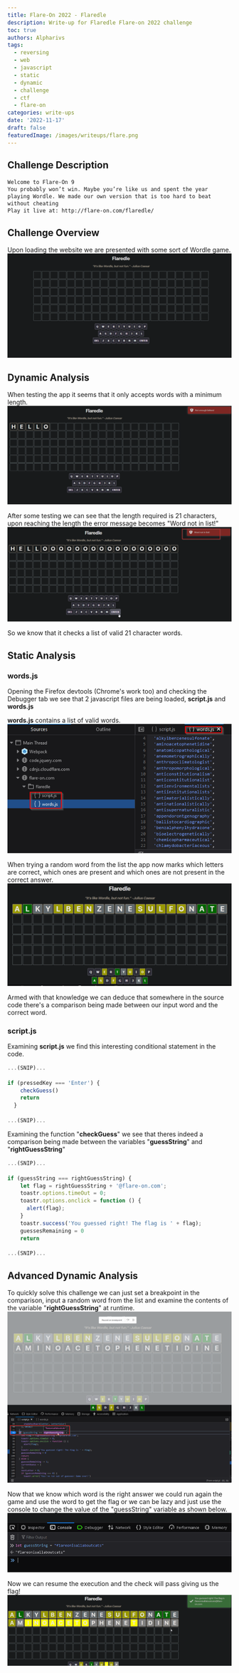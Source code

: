 ```yaml
---
title: Flare-On 2022 - Flaredle
description: Write-up for Flaredle Flare-on 2022 challenge
toc: true
authors: Alpharivs
tags:
  - reversing
  - web
  - javascript
  - static
  - dynamic
  - challenge
  - ctf
  - flare-on
categories: write-ups
date: '2022-11-17'
draft: false
featuredImage: /images/writeups/flare.png
---
```


## Challenge Description
```text
Welcome to Flare-On 9
You probably won’t win. Maybe you’re like us and spent the year playing Wordle. We made our own version that is too hard to beat without cheating
Play it live at: http://flare-on.com/flaredle/
```
## Challenge Overview

Upon loading the website we are presented with some sort of Wordle game.
![main](images/main.png)

## Dynamic Analysis

When testing the app it seems that it only accepts words with a minimum length.
![not_enough](images/not_enough.png)

After some testing we can see that the length required is 21 characters, upon reaching the length the error message becomes "Word not in list!"
![no_list](images/no_list.png)

So we know that it checks a list of valid 21 character words.

## Static Analysis

### words.js
Opening the Firefox devtools (Chrome's work too) and checking the Debugger tab we see that 2 javascript files are being loaded, **script.js** and **words.js**

**words.js** contains a list of valid words.
![word_list](images/word_list.png)

When trying a random word from the list the app now marks which letters are correct, which ones are present and which ones are not present in the correct answer.
![word_on_list](images/word_on_list.png)

Armed with that knowledge we can deduce that somewhere in the source code there's a comparison being made between our input word and the correct word.

### script.js

Examining **script.js** we find this interesting conditional statement in the code.
```javascript
...(SNIP)...

if (pressedKey === 'Enter') {
    checkGuess()
    return
  }

...(SNIP)...
```
Examining the function "**checkGuess**" we see that theres indeed a comparison being made between the variables "**guessString**" and  "**rightGuessString**"
```javascript
...(SNIP)...

if (guessString === rightGuessString) {
    let flag = rightGuessString + '@flare-on.com';
    toastr.options.timeOut = 0;
    toastr.options.onclick = function () {
      alert(flag);
    }
    toastr.success('You guessed right! The flag is ' + flag);
    guessesRemaining = 0
    return

...(SNIP)...
```

## Advanced Dynamic Analysis

To quickly solve this challenge we can just set a breakpoint in the comparison, input a random word from the list and examine the contents of the variable "**rightGuessString**" at runtime.
![breakpoint](images/breakpoint.png)

Now that we know which word is the right answer we could run again the game and use the word to get the flag or we can be lazy and just use the console to change the value of the "guessString" variable as shown below.
![answer](images/answer.png)

Now we can resume the execution and the check will pass giving us the flag!
![flag](images/flag.png)

